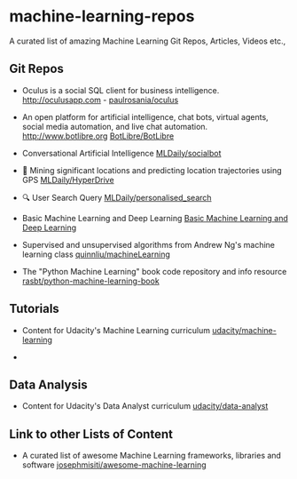 # machine-learning-repos
A curated list of amazing Machine Learning Git Repos, Articles, Videos etc.,

## Git Repos

- Oculus is a social SQL client for business intelligence. http://oculusapp.com - [paulrosania/oculus](https://github.com/paulrosania/oculus)

- An open platform for artificial intelligence, chat bots, virtual agents, social media automation, and live chat automation. http://www.botlibre.org [BotLibre/BotLibre](https://github.com/BotLibre/BotLibre)

- Conversational Artificial Intelligence [MLDaily/socialbot](https://github.com/MLDaily/socialbot)

-  🏃 Mining significant locations and predicting location trajectories using GPS [MLDaily/HyperDrive](https://github.com/MLDaily/HyperDrive)

-  🔍 User Search Query [MLDaily/personalised_search](https://github.com/MLDaily/personalised_search)

- Basic Machine Learning and Deep Learning [Basic Machine Learning and Deep Learning](https://github.com/wepe/MachineLearning)

- Supervised and unsupervised algorithms from Andrew Ng's machine learning class [quinnliu/machineLearning](https://github.com/quinnliu/machineLearning)

- The "Python Machine Learning" book code repository and info resource [rasbt/python-machine-learning-book](https://github.com/rasbt/python-machine-learning-book)

## Tutorials

-  Content for Udacity's Machine Learning curriculum [udacity/machine-learning](https://github.com/udacity/machine-learning)

- 


## Data Analysis

-  Content for Udacity's Data Analyst curriculum [udacity/data-analyst](https://github.com/udacity/data-analyst)

## Link to other Lists of Content

- A curated list of awesome Machine Learning frameworks, libraries and software [josephmisiti/awesome-machine-learning](https://github.com/josephmisiti/awesome-machine-learning#clojure-data-analysis)

